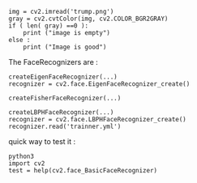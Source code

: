 

	img = cv2.imread('trump.png')
	gray = cv2.cvtColor(img, cv2.COLOR_BGR2GRAY)
	if ( len( gray) ==0 ):
		print ("image is empty")
	else :
		print ("Image is good")

The FaceRecognizers are :

	createEigenFaceRecognizer(...)
	recognizer = cv2.face.EigenFaceRecognizer_create()

	createFisherFaceRecognizer(...)

	createLBPHFaceRecognizer(...)
	recognizer = cv2.face.LBPHFaceRecognizer_create()
	recognizer.read('trainner.yml')



quick way to test it :
	
	python3
	import cv2
	test = help(cv2.face_BasicFaceRecognizer)




	
